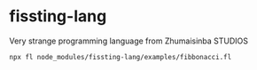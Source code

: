 # fissting-lang
Very strange programming language from Zhumaisinba STUDIOS

```
npx fl node_modules/fissting-lang/examples/fibbonacci.fl
```